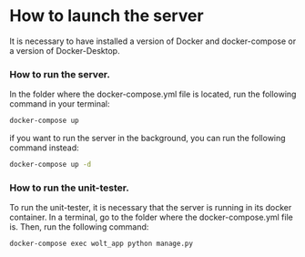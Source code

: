 # How to launch the server

It is necessary to have installed a version of Docker and docker-compose or a version of Docker-Desktop.

### How to run the server.

In the folder where the docker-compose.yml file is located, run the following command in your terminal:

```bash
docker-compose up
```

if you want to run the server in the background, you can run the following command instead:

```bash
docker-compose up -d
```

### How to run the unit-tester.

To run the unit-tester, it is necessary that the server is running in its docker container. In a terminal, go to the folder where the docker-compose.yml file is. Then, run the following command:

```bash
docker-compose exec wolt_app python manage.py
```
